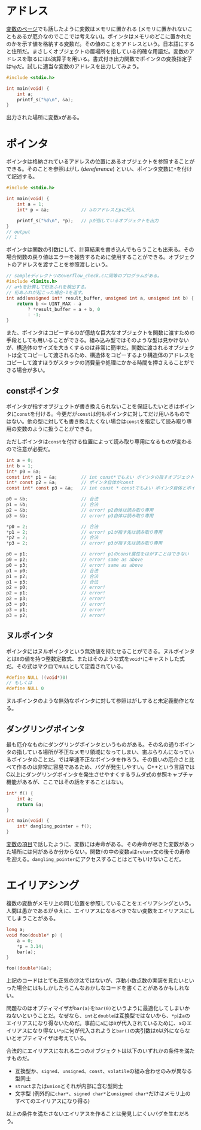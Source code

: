 # アドレス

[変数のページ](06_variable.md)でも話したように変数はメモリに置かれる (メモリに置かれないこともあるが厄介なのでここでは考えない)。ポインタはメモリのどこに置かれたのかを示す値を格納する変数だ。その値のことをアドレスという。日本語にすると住所だ。まさしくオブジェクトの居場所を指している的確な用語だ。変数のアドレスを取るには`&`演算子を用いる。書式付き出力関数でポインタの変換指定子は`%p`だ。試しに適当な変数のアドレスを出力してみよう。

```c
#include <stdio.h>

int main(void) {
    int a;
    printf_s("%p\n", &a);
}
```

出力された場所に変数`a`がある。

# ポインタ

ポインタは格納されているアドレスの位置にあるオブジェクトを参照することができる。そのことを参照はがし (*dereference*) といい、ポインタ変数に`*`を付けて記述する。

```c
#include <stdio.h>

int main(void) {
    int a = 1;
    int* p = &a;            // aのアドレスとpに代入

    printf_s("%d\n", *p);   // pが指しているオブジェクトを出力
}
// output
// 1

```

ポインタは関数の引数にして、計算結果を書き込んでもらうことも出来る。その場合関数の戻り値はエラーを報告するために使用することができる。オブジェクトのアドレスを渡すことを参照渡しという。


```c
// sampleディレクトリのoverflow_check.cに同等のプログラムがある。
#include <limits.h>
// a+bを計算して桁あふれを検出する。
// 桁あふれが起こった場合-1を返す。
int add(unsigned int* result_buffer, unsigned int a, unsigned int b) {
    return b <= UINT_MAX - a
        ? *result_buffer = a + b, 0
        : -1;
}
```

また、ポインタはコピーするのが億劫な巨大なオブジェクトを関数に渡すための手段としても用いることができる。組み込み型ではそのような型は見かけないが、構造体のサイズを大きくするのは非常に簡単だ。関数に渡されるオブジェクトは全てコピーして渡されるため、構造体をコピーするより構造体のアドレスをコピーして渡すほうがスタックの消費量や処理にかかる時間を押さえることができる場合が多い。

## constポインタ

ポインタが指すオブジェクトが書き換えられないことを保証したいときはポインタに`const`を付ける。今更だが`const`は何もポインタに対してだけ用いるものではない。他の型に対しても書き換えたくない場合は`const`を指定して読み取り専用の変数のように扱うことができる。

ただしポインタは`const`を付ける位置によって読み取り専用になるものが変わるので注意が必要だ。

```c
int a = 0;
int b = 1;
int* p0 = &a;
const int* p1 = &a;         // int const*でもよい ポインタの指すオブジェクトがconst
int* const p2 = &a;         // ポインタ自体がconst
const int* const p3 = &a;   // int const * constでもよい ポインタ自体とポインタの指すオブジェクトがconst

p0 = &b;                    // 合法
p1 = &b;                    // 合法
p2 = &b;                    // error! p2自体は読み取り専用
p3 = &b;                    // error! p3自体は読み取り専用

*p0 = 2;                    // 合法
*p1 = 2;                    // error! p1が指す先は読み取り専用
*p2 = 2;                    // 合法
*p3 = 2;                    // error! p3が指す先は読み取り専用

p0 = p1;                    // error! p1のconst属性をはがすことはできない
p0 = p2;                    // error! same as above
p0 = p3;                    // error! same as above
p1 = p0;                    // 合法
p1 = p2;                    // 合法
p1 = p3;                    // 合法
p2 = p0;                    // error!
p2 = p1;                    // error!
p2 = p3;                    // error!
p3 = p0;                    // error!
p3 = p1;                    // error!
p3 = p2;                    // error!
```

## ヌルポインタ

ポインタにはヌルポインタという無効値を持たせることができる。ヌルポインタとは`0`の値を持つ整数定数式、またはそのような式を`void*`にキャストした式だ。その式はマクロで`NULL`として定義されている。

```c
#define NULL ((void*)0)
// もしくは
#define NULL 0
```

ヌルポインタのような無効なポインタに対して参照はがしすると未定義動作となる。

## ダングリングポインタ

最も厄介なものにダングリングポインタというものがある。その名の通りポインタの指している場所が不正なメモリ領域になってしまい、宙ぶらりんになっているポインタのことだ。では早速不正なポインタを作ろう。その扱いの厄介さと比べて作るのは非常に容易であるため、バグが発生しやすい。C++という言語ではC以上にダングリングポインタを発生させやすくするラムダ式の参照キャプチャ機能があるが、ここではその話をすることはない。

```c
int* f() {
    int a;
    return &a;
}

int main(void) {
    int* dangling_pointer = f();
}
```

[変数の項目](06_variable.md)で話したように、変数には寿命がある。その寿命が尽きた変数があった場所には何があるか分からない。関数`f`の中の変数`a`は`return`文の後その寿命を迎える。`dangling_pointer`にアクセスすることはとてもいけないことだ。

# エイリアシング

複数の変数がメモリ上の同じ位置を参照していることをエイリアシングという。人間は愚かであるがゆえに、エイリアスになるべきでない変数をエイリアスにしてしまうことがある。

```c
long a;
void foo(double* p) {
    a = 0;
    *p = 3.14;
    bar(a);
}

foo((double*)&a);
```

上記のコードはとても正気の沙汰ではないが、浮動小数点数の実装を見たいといった場合にはもしかしたらこんなおかしなコードを書くことがあるかもしれない。

問題なのはオプティマイザが`bar(a)`を`bar(0)`というように最適化してしまいかねないということだ。なぜなら、`int`と`double`は互換型ではないから、`*p`は`a`のエイリアスになり得ないためだ。事前に`a`には`0`が代入されているために、`a`のエイリアスになり得ない`*p`に何が代入されようと`bar()`の実引数は`0`以外にならないとオプティマイザは考えている。

合法的にエイリアスになれる二つのオブジェクトは以下のいずれかの条件を満たすものだ。

- 互換型か、`signed`、`unsigned`、`const`、`volatile`の組み合わせのみが異なる型同士
- `struct`または`union`とそれが内部に含む型同士
- 文字型 (例外的に`char*`、`signed char*`と`unsigned char*`だけはメモリ上のすべてのエイリアスになり得る)
  
以上の条件を満たさないエイリアスを作ることは発見しにくいバグを生むだろう。
